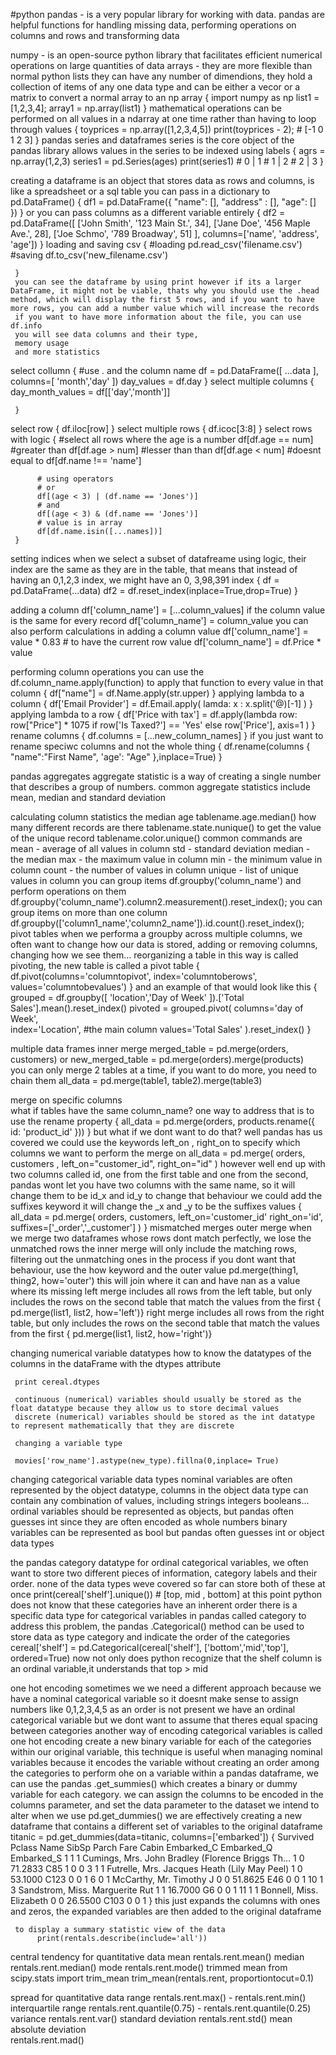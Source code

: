 #python 
pandas - 
     is a very popular library for working with data. 
     pandas are helpful functions for handling missing data, performing operations on columns and rows and transforming data 

numpy - 
     is an open-source python library that facilitates efficient numerical operations on large quantities of data 
arrays - 
     they are more flexible than normal python lists 
     they can have any number of dimendions, they hold a collection of items of any one data type and can be either a vecor or a matrix
     to convert a normal array to an np array {
          import numpy as np 
          list1 = [1,2,3,4];
          array1 = np.array(list1)
     }
mathematical operations can be performed on all values in a ndarray at one time rather than having to loop through values
{
     toyprices = np.array([1,2,3,4,5])
     print(toyprices - 2);
     # [-1 0 1 2 3]
}
pandas series and dataframes 
     series is the core object of the pandas library 
     allows values in the series to be indexed using labels 
     {
          agrs = np.array(1,2,3)
          series1 = pd.Series(ages)
          print(series1)
          # 0 | 1
          # 1 | 2
          # 2 | 3 
     }
     
creating a dataframe 
     is an object that stores data as rows and columns, is like a spreadsheet or a sql table 
     you can pass in a dictionary to pd.DataFrame()
     {
          df1 = pd.DataFrame({
               "name": [],
               "address" : [],
               "age": []
          })
     }
     or you can pass columns as a different variable entirely
     {
          df2 = pd.DataFrame([
               ['John Smith', '123 Main St.', 34],
               ['Jane Doe', '456 Maple Ave.', 28],
               ['Joe Schmo', '789 Broadway', 51]
               ],
               columns=['name', 'address', 'age'])
     }
     loading and saving csv
     {
          #loading 
          pd.read_csv('filename.csv')
          #saving
          df.to_csv('new_filename.csv')

     }
     you can see the dataframe by using print however if its a larger DataFrame, it might not be viable, thats why you should use the .head method, which will display the first 5 rows, and if you want to have more rows, you can add a number value which will increase the records 
     if you want to have more information about the file, you can use df.info
     you will see data columns and their type, 
     memory usage 
     and more statistics
select collumn
     {
          #use . and the column name 
          df = pd.DataFrame([
               ...data
          ],
          columns=[
               'month','day'
          ])
          day_values = df.day
     }
select multiple columns 
     {
          day_month_values = df[['day','month']]

     }
select row
     {
          df.iloc[row]
     }
select multiple rows 
     {
          df.icoc[3:8]
     }
select rows with logic 
     {
          #select all rows where the age is a number 
          df[df.age == num]
          #greater than
          df[df.age > num]
          #lesser than than
          df[df.age < num]
          #doesnt equal to
          df[df.name !== 'name']

          # using operators
          # or 
          df[(age < 3) | (df.name == 'Jones')]
          # and 
          df[(age < 3) & (df.name == 'Jones')]    
          # value is in array 
          df[df.name.isin([...names])]    
     }
setting indices 
     when we select a subset of datafreame using logic, their index are the same as they are in the table,
     that means that instead of having an 0,1,2,3 index, we might have an 0, 3,98,391 index
     {
          df = pd.DataFrame(...data)
          df2 = df.reset_index(inplace=True,drop=True)
     }

adding a column
     df['column_name'] = [...column_values] 
if the column value is the same for every record 
     df['column_name'] = column_value
you can also perform calculations in adding a column value
     df['column_name'] = value * 0.83
     # to have the current row value 
     df['column_name'] = df.Price * value 

performing column operations 
     you can use the df.column_name.apply(function) to apply that function to every value in that column
     {
          df["name"] = df.Name.apply(str.upper)
     }
applying lambda to a column 
     {
          df['Email Provider'] = df.Email.apply(
               lamda: x : x.split('@)[-1]
          )
     }
applying lambda to a row
     {
          df['Price with tax'] = df.apply(lambda row:
          row["Price"] * 1075
          if row['Is Taxed?'] == 'Yes'
          else row['Price'],
          axis=1
          )
     }
rename columns 
     {
          df.columns = [...new_column_names]
     }
if you just want to rename speciwc columns and not the whole thing
     {
          df.rename(columns {
               "name":"First Name",
               'age': "Age"
          },inplace=True)
     }

pandas aggregates
     aggregate statistic is a way of creating a single number that describes a group of numbers. common aggregate statistics include mean, median and standard deviation 

calculating column statistics 
     the median age 
          tablename.age.median()
     how many different records are there 
          tablename.state.nunique()
     to get the value of the unique record 
          tablename.color.unique()
     common commands are 
          mean - average of all values in column
          std - standard deviation
          median - the median
          max - the maximum value in column
          min - the minimum value in column
          count - the number of values in column
          unique - list of unique values in column
you can group items 
     df.groupby('column_name')
and perform operations on them     
df.groupby('column_name').column2.measurement().reset_index();
you can group items on more than one column
     df.groupby(['column1_name','column2_name']).id.count().reset_index();
pivot tables
     when we performa a groupby across multiple columns, we often want to change how our data is stored, adding or removing columns, changing how we see them...
     reorganizing a table in this way is called pivoting, the new table is called a pivot table 
     {
          df.pivot(columns='columntopivot',
                              index='columntoberows',
                              values='columntobevalues')
     }
     and an example of that would look like this 
     {
          grouped = df.groupby([
               'location','Day of Week'
          ]).['Total Sales'].mean().reset_index()
          pivoted = grouped.pivot(
               columns='day of Week',  
               index='Location', #the main column
               values='Total Sales' 
          ).reset_index()
     }

multiple data frames
     inner merge 
          merged_table = pd.merge(orders, customers)
     or 
          new_merged_table = pd.merge(orders).merge(products)               
     you can only merge 2 tables at a time, if you want to do more, you need to chain them 
          all_data = pd.merge(table1, table2).merge(table3)

merge on specific columns     
     what if tables have the same column_name? one way to address that is to use the rename property
     {
          all_data = pd.merge(orders, products.rename({
               id: 'product_id'
          }))
     }
     but what if we dont want to do that? well pandas has us covered 
     we could use the keywords left_on , right_on to specify which columns we want to perform the merge on 
          all_data = pd.merge(
               orders, customers ,
               left_on="customer_id",
               right_on="id"
          )
     however well end up with two columns called id, one from the first table and one from the second, pandas wont let you have two columns with the same name, so it will change them to be id_x and id_y
     to change that behaviour we could add the suffixes keyword
     it will change the _x and _y to be the suffixes values 
          {
               all_data = pd.merge(
                    orders, customers,
                    left_on='customer_id'
                    right_on='id',
                    suffixes=['_order','_customer']
               )
          }
mismatched merges 
     outer merge
          when we merge two dataframes whose rows dont match perfectly, we lose the unmatched rows
          the inner merge will only include the matching rows, filtering out the unmatching ones in the process
          if you dont want that behaviour, use the how keyword and the outer value 
               pd.merge(thing1, thing2, how='outer')
          this will join where it can and have nan as a value where its missing
     left merge
          includes all rows from the left table, but only includes the rows on the second table that match the values from the first
          { pd.merge(list1, list2, how='left')}
     right merge
          includes all rows from the right table, but only includes the rows on the second table that match the values from the first
          { pd.merge(list1, list2, how='right')}

changing numerical variable datatypes 
     how to know the datatypes of the columns in the dataFrame with the dtypes attribute 

     print cereal.dtypes 

     continuous (numerical) variables should usually be stored as the float datatype because they allow us to store decimal values 
     discrete (numerical) variables should be stored as the int datatype to represent mathematically that they are discrete 

     changing a variable type 
     
     movies['row_name'].astype(new_type).fillna(0,inplace= True)

changing categorical variable data types 
     nominal variables are often represented by the object datatype, columns in the object data type can contain any combination of values, including strings integers booleans...
     ordinal variables should be represented as objects, but pandas often guesses int since they are often encoded as whole numbers 
     binary variables can be represented as bool but pandas often guesses int or object data types 

the pandas category datatype 
     for ordinal categorical variables, we often want to store two different pieces of information, category labels and their order. none of the data types weve covered so far can store both of these at once
          print(cereal['shelf'].unique()) # [top, mid , bottom]
     at this point python does not know that these categories have an inherent order
     there is a specific data type for categorical variables in pandas called category to address this problem, the pandas .Categorical() method can be used to store data as type category and indicate the order of the categories 
          cereal['shelf'] = pd.Categorical(cereal['shelf'], ['bottom','mid','top'], ordered=True)
     now not only does python recognize that the shelf column is an ordinal variable,it understands that top > mid     

one hot encoding
     sometimes we we need a different approach because 
          we have a nominal categorical variable so it doesnt make sense to assign numbers like 0,1,2,3,4,5 as an order is not present 
          we have an ordinal categorical variable but we dont want to assume that theres equal spacing between categories
     another way of encoding categorical variables is called one hot encoding 
          create a new binary variable for each of the categories within our original variable, this technique is useful when managing nominal variables because it encodes the variable without creating an order among the categories 
     to perform ohe on a variable within a pandas dataframe, we can use the pandas .get_summies() which creates a binary or dummy variable for each category. we can assign the columns to be encoded in the columns parameter, and set the data parameter to the dataset we intend to alter
     when we use pd.get_dummies() we are effectively creating a new dataframe that contains a different set of variables to the original dataframe 
          titanic = pd.get_dummies(data=titanic, columns=['embarked'])
          {
          Survived	Pclass	Name	SibSp	Parch	Fare	Cabin	Embarked_C	Embarked_Q	Embarked_S
          1	1	1	Cumings, Mrs. John Bradley (Florence Briggs Th…	1	0	71.2833	C85	1	0	0
          3	1	1	Futrelle, Mrs. Jacques Heath (Lily May Peel)	1	0	53.1000	C123	0	0	1
          6	0	1	McCarthy, Mr. Timothy J	0	0	51.8625	E46	0	0	1
          10	1	3	Sandstrom, Miss. Marguerite Rut	1	1	16.7000	G6	0	0	1
          11	1	1	Bonnell, Miss. Elizabeth	0	0	26.5500	C103	0	0	1
          }
     this just expands the columns with ones and zeros, the expanded variables are then added to the original dataframe

     to display a summary statistic view of the data 
          print(rentals.describe(include='all'))
     
central tendency for quantitative data 
     mean 
          rentals.rent.mean()
     median
          rentals.rent.median()
     mode 
          rentals.rent.mode()
     trimmed mean 
          from scipy.stats import trim_mean
          trim_mean(rentals.rent, proportiontocut=0.1)

spread for quantitative data 
     range 
          rentals.rent.max() - rentals.rent.min()
     interquartile range 
          rentals.rent.quantile(0.75) - rentals.rent.quantile(0.25)
     variance 
          rentals.rent.var()
     standard deviation 
          rentals.rent.std()
     mean absolute deviation  
          rentals.rent.mad()
